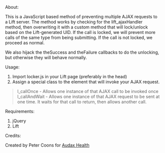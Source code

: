 About:

This is a JavaScript based method of preventing multiple AJAX requests to a Lift server. The method works by checking for the lift_ajaxHandler method, then overwriting it with a custom method that will lock/unlock based on the Lift-generated UID. If the call is locked, we will prevent more calls of the same type from being submitting. If the call is not locked, we proceed as normal.

We also hijack the theSuccess and theFailure callbacks to do the unlocking, but otherwise they will behave normally.

Usage:

1. Import locker.js in your Lift page (preferably in the head)
2. Assign a special class to the element that will invoke your AJAX request.
 > l_callOnce - Allows one instance of that AJAX call to be invoked once
 > l_callAndWait - Allows one instance of that AJAX request to be sent at one time. It waits for that call to return, then allows another call.

Requirements:

1. jQuery
2. Lift

Credits:

Created by Peter Coons for <a href="http://www.audaxhealth.com">Audax Health</a>
